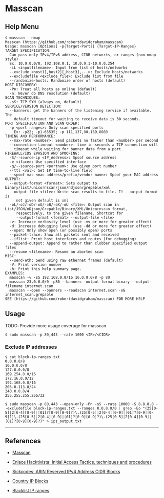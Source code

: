 # Masscan

## Help Menu

```
$ masscan --nmap
Masscan (https://github.com/robertdavidgraham/masscan)
Usage: masscan [Options] -p{Target-Ports} {Target-IP-Ranges}
TARGET SPECIFICATION:
  Can pass only IPv4/IPv6 address, CIDR networks, or ranges (non-nmap style)
  Ex: 10.0.0.0/8, 192.168.0.1, 10.0.0.1-10.0.0.254
  -iL <inputfilename>: Input from list of hosts/networks
  --exclude <host1[,host2][,host3],...>: Exclude hosts/networks
  --excludefile <exclude_file>: Exclude list from file
  --randomize-hosts: Randomize order of hosts (default)
HOST DISCOVERY:
  -Pn: Treat all hosts as online (default)
  -n: Never do DNS resolution (default)
SCAN TECHNIQUES:
  -sS: TCP SYN (always on, default)
SERVICE/VERSION DETECTION:
  --banners: get the banners of the listening service if available. The
    default timeout for waiting to receive data is 30 seconds.
PORT SPECIFICATION AND SCAN ORDER:
  -p <port ranges>: Only scan specified ports
    Ex: -p22; -p1-65535; -p 111,137,80,139,8080
TIMING AND PERFORMANCE:
  --max-rate <number>: Send packets no faster than <number> per second
  --connection-timeout <number>: time in seconds a TCP connection will
    timeout while waiting for banner data from a port.
FIREWALL/IDS EVASION AND SPOOFING:
  -S/--source-ip <IP_Address>: Spoof source address
  -e <iface>: Use specified interface
  -g/--source-port <portnum>: Use given port number
  --ttl <val>: Set IP time-to-live field
  --spoof-mac <mac address/prefix/vendor name>: Spoof your MAC address
OUTPUT:
  --output-format <format>: Sets output to binary/list/unicornscan/json/ndjson/grepable/xml
  --output-file <file>: Write scan results to file. If --output-format is
     not given default is xml
  -oL/-oJ/-oD/-oG/-oB/-oX/-oU <file>: Output scan in List/JSON/nDjson/Grepable/Binary/XML/Unicornscan format,
     respectively, to the given filename. Shortcut for
     --output-format <format> --output-file <file>
  -v: Increase verbosity level (use -vv or more for greater effect)
  -d: Increase debugging level (use -dd or more for greater effect)
  --open: Only show open (or possibly open) ports
  --packet-trace: Show all packets sent and received
  --iflist: Print host interfaces and routes (for debugging)
  --append-output: Append to rather than clobber specified output files
  --resume <filename>: Resume an aborted scan
MISC:
  --send-eth: Send using raw ethernet frames (default)
  -V: Print version number
  -h: Print this help summary page.
EXAMPLES:
  masscan -v -sS 192.168.0.0/16 10.0.0.0/8 -p 80
  masscan 23.0.0.0/0 -p80 --banners -output-format binary --output-filename internet.scan
  masscan --open --banners --readscan internet.scan -oG internet_scan.grepable
SEE (https://github.com/robertdavidgraham/masscan) FOR MORE HELP
```

## Usage

TODO: Provide more usage coverage for masscan

`$ sudo masscan -p 80,443 --rate 1000 <IP>/<CIDR>`

### Exclude IP addresses

```
$ cat block-ip-ranges.txt
0.0.0.0/8
10.0.0.0/8
127.0.0.0/8
169.254.0.0/16
172.16.0.0/12
192.168.0.0/16
203.0.113.0/24
240.0.0.0/4
255.255.255.255/32

$ sudo masscan -p 80,443 --open-only -Pn -sS --rate 10000 -S 8.8.8.8 --excludefile block-ip-ranges.txt --ranges 0.0.0.0/0 | grep -Eo "(25[0-5]|2[0-4][0-9]|[01]?[0-9][0-9]?)\.(25[0-5]|2[0-4][0-9]|[01]?[0-9][0-9]?)\.(25[0-5]|2[0-4][0-9]|[01]?[0-9][0-9]?)\.(25[0-5]|2[0-4][0-9]|[01]?[0-9][0-9]?)" > ips_output.txt
```

---
## References

- [Masscan](https://github.com/robertdavidgraham/masscan)

- [Enlace Hacktivista: Initial Access Tactics, techniques and procedures](https://enlacehacktivista.org/index.php?title=Initial_Access_Tactics,_techniques_and_procedures)

- [Sickcodes: ARIN Reserved IPv4 Address CIDR Blocks](https://gist.github.com/sickcodes/5e72643852e301aac84cf34a0348ef09)

- [Country IP Blocks](https://github.com/herrbischoff/country-ip-blocks)

- [Blacklist IP ranges](https://gist.github.com/ozuma/fb21ab0f7143579b1f2794f4af746fb2)